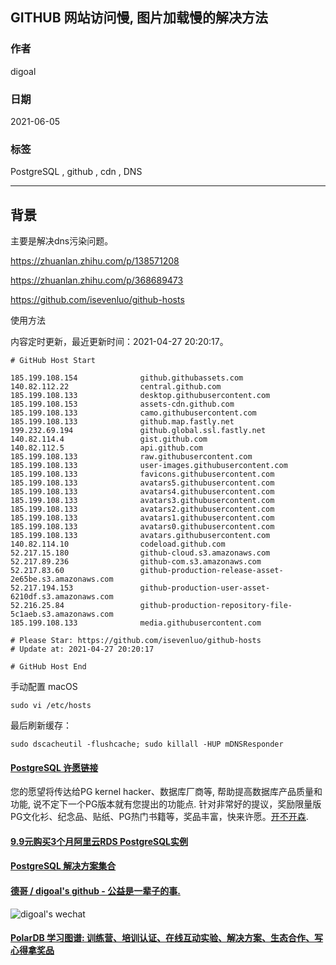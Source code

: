 ## GITHUB 网站访问慢, 图片加载慢的解决方法  
                  
### 作者                  
digoal                  
                  
### 日期                  
2021-06-05                  
                  
### 标签                  
PostgreSQL , github , cdn , DNS            
                  
----                  
                  
## 背景      
主要是解决dns污染问题。   
  
https://zhuanlan.zhihu.com/p/138571208  
  
https://zhuanlan.zhihu.com/p/368689473      
  
https://github.com/isevenluo/github-hosts  
  
使用方法  
  
内容定时更新，最近更新时间：2021-04-27 20:20:17。  
  
```  
# GitHub Host Start  
  
185.199.108.154              github.githubassets.com  
140.82.112.22                central.github.com  
185.199.108.133              desktop.githubusercontent.com  
185.199.108.153              assets-cdn.github.com  
185.199.108.133              camo.githubusercontent.com  
185.199.108.133              github.map.fastly.net  
199.232.69.194               github.global.ssl.fastly.net  
140.82.114.4                 gist.github.com  
140.82.112.5                 api.github.com  
185.199.108.133              raw.githubusercontent.com  
185.199.108.133              user-images.githubusercontent.com  
185.199.108.133              favicons.githubusercontent.com  
185.199.108.133              avatars5.githubusercontent.com  
185.199.108.133              avatars4.githubusercontent.com  
185.199.108.133              avatars3.githubusercontent.com  
185.199.108.133              avatars2.githubusercontent.com  
185.199.108.133              avatars1.githubusercontent.com  
185.199.108.133              avatars0.githubusercontent.com  
185.199.108.133              avatars.githubusercontent.com  
140.82.114.10                codeload.github.com  
52.217.15.180                github-cloud.s3.amazonaws.com  
52.217.89.236                github-com.s3.amazonaws.com  
52.217.83.60                 github-production-release-asset-2e65be.s3.amazonaws.com  
52.217.194.153               github-production-user-asset-6210df.s3.amazonaws.com  
52.216.25.84                 github-production-repository-file-5c1aeb.s3.amazonaws.com  
185.199.108.133              media.githubusercontent.com  
  
# Please Star: https://github.com/isevenluo/github-hosts  
# Update at: 2021-04-27 20:20:17  
  
# GitHub Host End  
```  
  
手动配置 macOS  
  
```  
sudo vi /etc/hosts  
```  
  
最后刷新缓存：  
  
```  
sudo dscacheutil -flushcache; sudo killall -HUP mDNSResponder
```  
     
  
#### [PostgreSQL 许愿链接](https://github.com/digoal/blog/issues/76 "269ac3d1c492e938c0191101c7238216")
您的愿望将传达给PG kernel hacker、数据库厂商等, 帮助提高数据库产品质量和功能, 说不定下一个PG版本就有您提出的功能点. 针对非常好的提议，奖励限量版PG文化衫、纪念品、贴纸、PG热门书籍等，奖品丰富，快来许愿。[开不开森](https://github.com/digoal/blog/issues/76 "269ac3d1c492e938c0191101c7238216").  
  
  
#### [9.9元购买3个月阿里云RDS PostgreSQL实例](https://www.aliyun.com/database/postgresqlactivity "57258f76c37864c6e6d23383d05714ea")
  
  
#### [PostgreSQL 解决方案集合](https://yq.aliyun.com/topic/118 "40cff096e9ed7122c512b35d8561d9c8")
  
  
#### [德哥 / digoal's github - 公益是一辈子的事.](https://github.com/digoal/blog/blob/master/README.md "22709685feb7cab07d30f30387f0a9ae")
  
  
![digoal's wechat](../pic/digoal_weixin.jpg "f7ad92eeba24523fd47a6e1a0e691b59")
  
  
#### [PolarDB 学习图谱: 训练营、培训认证、在线互动实验、解决方案、生态合作、写心得拿奖品](https://www.aliyun.com/database/openpolardb/activity "8642f60e04ed0c814bf9cb9677976bd4")
  
